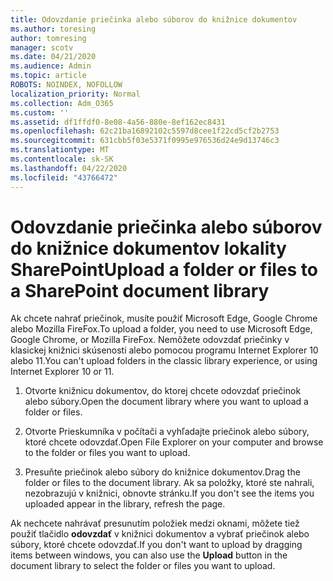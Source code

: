 ```yaml
---
title: Odovzdanie priečinka alebo súborov do knižnice dokumentov
ms.author: toresing
author: tomresing
manager: scotv
ms.date: 04/21/2020
ms.audience: Admin
ms.topic: article
ROBOTS: NOINDEX, NOFOLLOW
localization_priority: Normal
ms.collection: Adm_O365
ms.custom: ''
ms.assetid: df1ffdf0-8e08-4a56-880e-8ef162ec8431
ms.openlocfilehash: 62c21ba16892102c5597d8cee1f22cd5cf2b2753
ms.sourcegitcommit: 631cbb5f03e5371f0995e976536d24e9d13746c3
ms.translationtype: MT
ms.contentlocale: sk-SK
ms.lasthandoff: 04/22/2020
ms.locfileid: "43766472"
---
```

# <a name="upload-a-folder-or-files-to-a-sharepoint-document-library"></a><span data-ttu-id="40447-102">Odovzdanie priečinka alebo súborov do knižnice dokumentov lokality SharePoint</span><span class="sxs-lookup"><span data-stu-id="40447-102">Upload a folder or files to a SharePoint document library</span></span>

<span data-ttu-id="40447-103">Ak chcete nahrať priečinok, musíte použiť Microsoft Edge, Google Chrome alebo Mozilla FireFox.</span><span class="sxs-lookup"><span data-stu-id="40447-103">To upload a folder, you need to use Microsoft Edge, Google Chrome, or Mozilla FireFox.</span></span> <span data-ttu-id="40447-104">Nemôžete odovzdať priečinky v klasickej knižnici skúsenosti alebo pomocou programu Internet Explorer 10 alebo 11.</span><span class="sxs-lookup"><span data-stu-id="40447-104">You can't upload folders in the classic library experience, or using Internet Explorer 10 or 11.</span></span>
  
1. <span data-ttu-id="40447-105">Otvorte knižnicu dokumentov, do ktorej chcete odovzdať priečinok alebo súbory.</span><span class="sxs-lookup"><span data-stu-id="40447-105">Open the document library where you want to upload a folder or files.</span></span>
    
2. <span data-ttu-id="40447-106">Otvorte Prieskumníka v počítači a vyhľadajte priečinok alebo súbory, ktoré chcete odovzdať.</span><span class="sxs-lookup"><span data-stu-id="40447-106">Open File Explorer on your computer and browse to the folder or files you want to upload.</span></span>
    
3. <span data-ttu-id="40447-107">Presuňte priečinok alebo súbory do knižnice dokumentov.</span><span class="sxs-lookup"><span data-stu-id="40447-107">Drag the folder or files to the document library.</span></span> <span data-ttu-id="40447-108">Ak sa položky, ktoré ste nahrali, nezobrazujú v knižnici, obnovte stránku.</span><span class="sxs-lookup"><span data-stu-id="40447-108">If you don't see the items you uploaded appear in the library, refresh the page.</span></span> 
    
<span data-ttu-id="40447-109">Ak nechcete nahrávať presunutím položiek medzi oknami, môžete tiež použiť tlačidlo **odovzdať** v knižnici dokumentov a vybrať priečinok alebo súbory, ktoré chcete odovzdať.</span><span class="sxs-lookup"><span data-stu-id="40447-109">If you don't want to upload by dragging items between windows, you can also use the **Upload** button in the document library to select the folder or files you want to upload.</span></span> 
  

